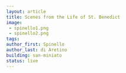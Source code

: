 ```yaml
---
layout: article
title: Scenes from the Life of St. Benedict
image: 
 - spinello1.png
 - spinello2.png
tags:
author_first: Spinello
author_last: di Aretino
building: san-miniato
status: live
---
```

